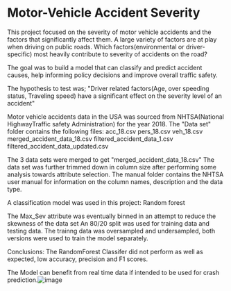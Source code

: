 # Motor-Vehicle Accident Severity 
This project focused on the severity of motor vehicle accidents and the factors that significantly affect them.
A large variety of factors are at play when driving on public roads. Which factors(environmental or driver-specific) most heavily contribute to severity of accidents on the road?

The goal was to build a model that can classify and predict accident causes, help informing policy decisions and improve overall traffic safety.

The hypothesis to test was; "Driver related factors(Age, over speeding status, Traveling speed) have a significant effect on the severity level of an accident"

Motor vehicle accidents data in the USA was sourced from NHTSA(National HighwayTraffic safety Administration) for the year 2018.
The "Data set" folder  contains the following files:
acc_18.csv
pers_18.csv
veh_18.csv
merged_accident_data_18.csv
filtered_accident_data_1.csv
filtered_accident_data_updated.csv

The 3 data sets were merged to get "merged_accident_data_18.csv"
The data set was further trimmed down in column size after performing some analysis towards attribute selection.
The manual folder contains the NHTSA user manual for information on the column names, description and the data type.

A classification model was used in this project:
Random forest

The Max_Sev attribute was eventually binned in an attempt to reduce the skewness of the data set
An 80/20 split was used for training data and testing data.
The trainng data was oversampled and undersampled, both versions were used to train the model separately.

Conclusions:
The RandomForest Classifer did not perform as well as expected, low accuracy, precision and F1 scores.

The Model can benefit from real time data if intended to be used for crash prediction.![image](https://github.com/user-attachments/assets/a2d346a2-6597-47ca-ab51-0f83c51f992a)

